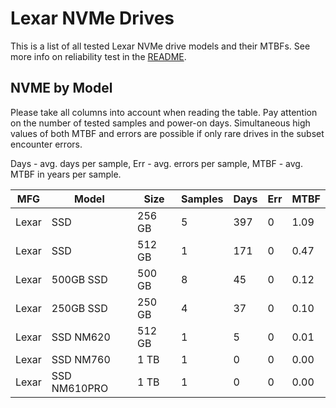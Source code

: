 Lexar NVMe Drives
=================

This is a list of all tested Lexar NVMe drive models and their MTBFs. See more
info on reliability test in the [README](https://github.com/linuxhw/SMART).

NVME by Model
------------

Please take all columns into account when reading the table. Pay attention on the
number of tested samples and power-on days. Simultaneous high values of both MTBF
and errors are possible if only rare drives in the subset encounter errors.

Days - avg. days per sample,
Err  - avg. errors per sample,
MTBF - avg. MTBF in years per sample.

| MFG       | Model              | Size   | Samples | Days  | Err   | MTBF |
|-----------|--------------------|--------|---------|-------|-------|------|
| Lexar     | SSD                | 256 GB | 5       | 397   | 0     | 1.09   |
| Lexar     | SSD                | 512 GB | 1       | 171   | 0     | 0.47   |
| Lexar     | 500GB SSD          | 500 GB | 8       | 45    | 0     | 0.12   |
| Lexar     | 250GB SSD          | 250 GB | 4       | 37    | 0     | 0.10   |
| Lexar     | SSD NM620          | 512 GB | 1       | 5     | 0     | 0.01   |
| Lexar     | SSD NM760          | 1 TB   | 1       | 0     | 0     | 0.00   |
| Lexar     | SSD NM610PRO       | 1 TB   | 1       | 0     | 0     | 0.00   |

